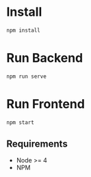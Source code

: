 # Install

```sh
npm install
```

# Run Backend

```sh
npm run serve
```

# Run Frontend

```sh
npm start
```

## Requirements

+ Node >= 4
+ NPM
